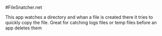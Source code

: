 #FileSnatcher.net

This app watches a directory and whan a file is created there it tries to quickly copy the file. Great for 
catching logs files or temp files before an app deletes them

